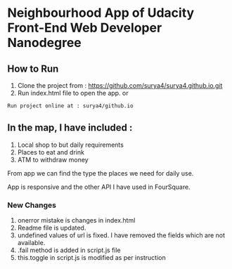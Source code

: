 # Neighbourhood App of Udacity Front-End Web Developer Nanodegree

## How to Run
1. Clone the project from : https://github.com/surya4/surya4.github.io.git
2. Run index.html file to open the app.
             or
```html
Run project online at : surya4/github.io
```

## In the map, I have included :
1. Local shop to but daily requirements
2. Places to eat and drink
3. ATM to withdraw money

From app we can find the type the places we need for daily use.

App is responsive and the other API I have used in FourSquare.

### New Changes
1. onerror mistake is changes in index.html
2. Readme file is updated.
3. undefined values of url is fixed. I have removed the fields which are not available.
4. .fail method is added in script.js file
5. this.toggle in script.js is modified as per instruction
